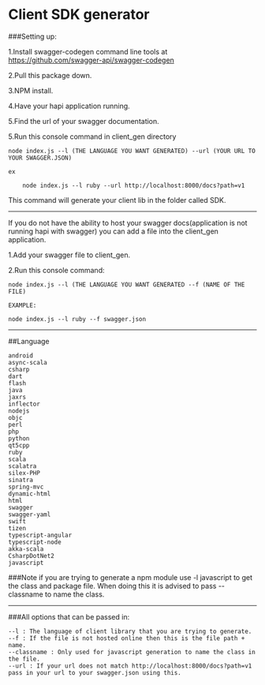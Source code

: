 Client SDK generator
========

###Setting up:

1.Install swagger-codegen command line tools at https://github.com/swagger-api/swagger-codegen

2.Pull this package down.

3.NPM install.

4.Have your hapi application running.

5.Find the url of your swagger documentation.

5.Run this console command in client_gen directory

	node index.js --l (THE LANGUAGE YOU WANT GENERATED) --url (YOUR URL TO YOUR SWAGGER.JSON)
	
	ex
	
		node index.js --l ruby --url http://localhost:8000/docs?path=v1
		
This command will generate your client lib in the folder called SDK.

<hr>
If you do not have the ability to host your swagger docs(application is not running hapi with swagger) you can add a file into the client_gen application.

1.Add your swagger file to client_gen.

2.Run this console command:

	node index.js --l (THE LANGUAGE YOU WANT GENERATED --f (NAME OF THE FILE)
	
	EXAMPLE:
	
	node index.js --l ruby --f swagger.json
	
<hr>

##Language

	android
	async-scala
	csharp
	dart
	flash
	java
	jaxrs
	inflector
	nodejs
	objc
	perl
	php
	python
	qt5cpp
	ruby
	scala
	scalatra
	silex-PHP
	sinatra
	spring-mvc
	dynamic-html
	html
	swagger
	swagger-yaml
	swift
	tizen
	typescript-angular
	typescript-node
	akka-scala
	CsharpDotNet2
	javascript

###Note if you are trying to generate a npm module use -l javascript to get the class and package file. When doing this it is advised to pass --classname to name the class.
<hr>

###All options that can be passed in:

	--l : The language of client library that you are trying to generate.
	--f : If the file is not hosted online then this is the file path + name.
	--classname : Only used for javascript generation to name the class in the file.
	--url : If your url does not match http://localhost:8000/docs?path=v1 pass in your url to your swagger.json using this.

